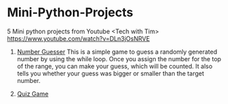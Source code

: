 # Mini-Python-Projects
5 Mini python projects from Youtube &lt;Tech with Tim> https://www.youtube.com/watch?v=DLn3jOsNRVE


1. [Number Guesser](https://github.com/areumhan0423/Mini-Python-Projects/blob/main/Number%20Guesser.py)
This is a simple game to guess a randomly generated number by using the while loop.
Once you assign the number for the top of the range, you can make your guess, which will be counted.
It also tells you whether your guess was bigger or smaller than the target number.

2. [Quiz Game](https://github.com/areumhan0423/Mini-Python-Projects/blob/main/Quiz%20Game.py)
